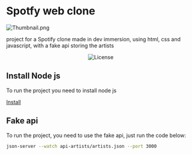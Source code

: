 # Spotfy web clone

![Thumbnail.png](https://i.ibb.co/WVqL0PV/image.png)

project for a Spotify clone made in dev immersion, using html, css and javascript, with a fake api storing the artists


<p align="center">
  <img alt="License" src="https://img.shields.io/static/v1?label=license&message=MIT&color=49AA26&labelColor=000000">
</p>

## Install Node js
To run the project you need to install node js

[Install](https://nodejs.org/en)

## Fake api

To run the project, you need to use the fake api, just run the code below:


```bash
json-server --watch api-artists/artists.json --port 3000
```
